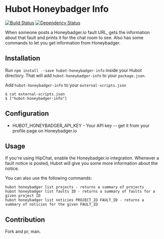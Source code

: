 # Hubot Honeybadger Info

[![Build Status](https://travis-ci.org/seanhagen/hubot-honeybadger-info.png?branch=master)](https://travis-ci.org/seanhagen/hubot-honeybadger-info)
[![Dependency Status](https://gemnasium.com/seanhagen/hubot-honeybadger-info.png)](https://gemnasium.com/seanhagen/hubot-honeybadger-info)

When someone posts a Honeybadger.io fault URL, gets the information about that fault and prints it for the chat room to see. Also has some commands to let you get information from Honeybadger.

## Installation

Run `npm install --save hubot-honeybadger-info` inside your Hubot directory. That will add `hubot-honeybadger-info` to your `package.json`.

Add `hubot-honeybadger-info` to your `external-scripts.json`

    $ cat external-scripts.json
    $ ["hubot-honeybadger-info"]

## Configuration

 - HUBOT_HONEYBADGER_API_KEY - Your API key -- get it from your profile page on Honeybadger.io

## Usage

If you're using HipChat, enable the Honeybadger.io integration. Whenever a fault notice is posted, Hubot will give you some more information about the notice.

You can also use the following commands:

    hubot honeybadger list projects - returns a summary of projects
    hubot honeybadger list faults ID - returns a summary of faults for a given project ID
    hubot honeybadger list noticies PROJECT_ID FAULT_ID - returns a summary of noticies for the given FAULT_ID

## Contribution

Fork and pr, man.
